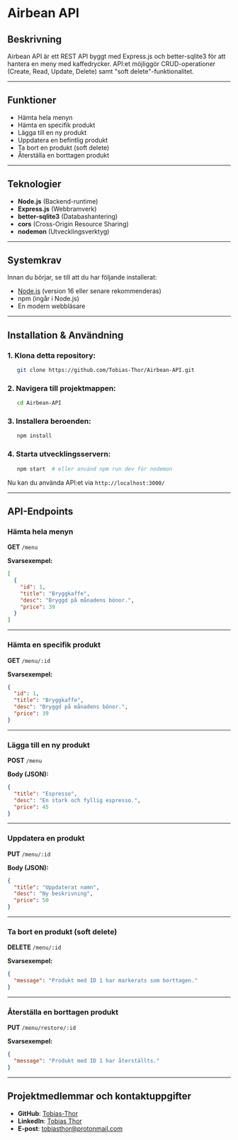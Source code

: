 # Airbean API

## Beskrivning
Airbean API är ett REST API byggt med Express.js och better-sqlite3 för att hantera en meny med kaffedrycker. API:et möjliggör CRUD-operationer (Create, Read, Update, Delete) samt "soft delete"-funktionalitet.

---

## Funktioner
- Hämta hela menyn
- Hämta en specifik produkt
- Lägga till en ny produkt
- Uppdatera en befintlig produkt
- Ta bort en produkt (soft delete)
- Återställa en borttagen produkt

---

## Teknologier
- **Node.js** (Backend-runtime)
- **Express.js** (Webbramverk)
- **better-sqlite3** (Databashantering)
- **cors** (Cross-Origin Resource Sharing)
- **nodemon** (Utvecklingsverktyg)

---

## Systemkrav
Innan du börjar, se till att du har följande installerat:
- [Node.js](https://nodejs.org/) (version 16 eller senare rekommenderas)
- npm (ingår i Node.js)
- En modern webbläsare

---

## Installation & Användning

### 1. Klona detta repository:
```sh
   git clone https://github.com/Tobias-Thor/Airbean-API.git
```

### 2. Navigera till projektmappen:
```sh
   cd Airbean-API
```

### 3. Installera beroenden:
```sh
   npm install
```

### 4. Starta utvecklingsservern:
```sh
   npm start  # eller använd npm run dev för nodemon
```

Nu kan du använda API:et via `http://localhost:3000/`

---

## API-Endpoints

### Hämta hela menyn
**GET** `/menu`

**Svarsexempel:**
```json
[
  {
    "id": 1,
    "title": "Bryggkaffe",
    "desc": "Bryggd på månadens bönor.",
    "price": 39
  }
]
```

---

### Hämta en specifik produkt
**GET** `/menu/:id`

**Svarsexempel:**
```json
{
  "id": 1,
  "title": "Bryggkaffe",
  "desc": "Bryggd på månadens bönor.",
  "price": 39
}
```

---

### Lägga till en ny produkt
**POST** `/menu`

**Body (JSON):**
```json
{
  "title": "Espresso",
  "desc": "En stark och fyllig espresso.",
  "price": 45
}
```

---

### Uppdatera en produkt
**PUT** `/menu/:id`

**Body (JSON):**
```json
{
  "title": "Uppdaterat namn",
  "desc": "Ny beskrivning",
  "price": 50
}
```

---

### Ta bort en produkt (soft delete)
**DELETE** `/menu/:id`

**Svarsexempel:**
```json
{
  "message": "Produkt med ID 1 har markerats som borttagen."
}
```

---

### Återställa en borttagen produkt
**PUT** `/menu/restore/:id`

**Svarsexempel:**
```json
{
  "message": "Produkt med ID 1 har återställts."
}
```

---

## Projektmedlemmar och kontaktuppgifter
- **GitHub**: [Tobias-Thor](https://github.com/Tobias-Thor)
- **LinkedIn**: [Tobias Thor](https://www.linkedin.com/in/tobias-thor-810215182/)
- **E-post**: [tobiasthor@protonmail.com](mailto:tobiasthor@protonmail.com)

